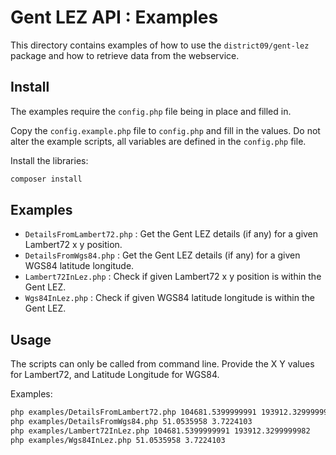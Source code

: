 # Gent LEZ API : Examples

This directory contains examples of how to use the `district09/gent-lez` package
and how to retrieve data from the webservice.

## Install

The examples require the `config.php` file being in place and filled in.

Copy the `config.example.php` file to `config.php` and fill in the
values. Do not alter the example scripts, all variables are defined in
the `config.php` file.

Install the libraries:

```bash
composer install
```

## Examples

* `DetailsFromLambert72.php` : Get the Gent LEZ details (if any) for a given
  Lambert72  x y position.
* `DetailsFromWgs84.php` : Get the Gent LEZ details (if any) for a given WGS84
  latitude longitude.
* `Lambert72InLez.php` : Check if given Lambert72 x y position is within the
  Gent LEZ.
* `Wgs84InLez.php` : Check if given WGS84 latitude longitude is within the Gent
  LEZ.

## Usage

The scripts can only be called from command line. Provide the X Y values for
Lambert72, and Latitude Longitude for WGS84.

Examples:

```bash
php examples/DetailsFromLambert72.php 104681.5399999991 193912.3299999982
php examples/DetailsFromWgs84.php 51.0535958 3.7224103
php examples/Lambert72InLez.php 104681.5399999991 193912.3299999982
php examples/Wgs84InLez.php 51.0535958 3.7224103
```
